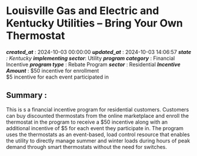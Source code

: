 # Louisville Gas and Electric and Kentucky Utilities – Bring Your Own Thermostat 
 ***created_at*** : 2024-10-03 00:00:00 
 ***updated_at*** : 2024-10-03 14:06:57 
 ***state** : Kentucky 
 **implementing sector***: Utility 
 ***program category*** : Financial Incentive 
 ***program type*** : Rebate Program 
 ***sector*** : Residential 
 ***Incentive Amount*** : $50 incentive for enrollment  
$5 incentive for each event participated in

 
 ## Summary : 
 This is s a financial incentive program for residential customers. Customers
can buy discounted thermostats from the online marketplace and enroll the
thermostat in the program to receive a $50 incentive along with an additional
incentive of $5 for each event they participate in. The program uses the
thermostats as an event-based, load control resource that enables the utility
to directly manage summer and winter loads during hours of peak demand through
smart thermostats without the need for switches.

 
 